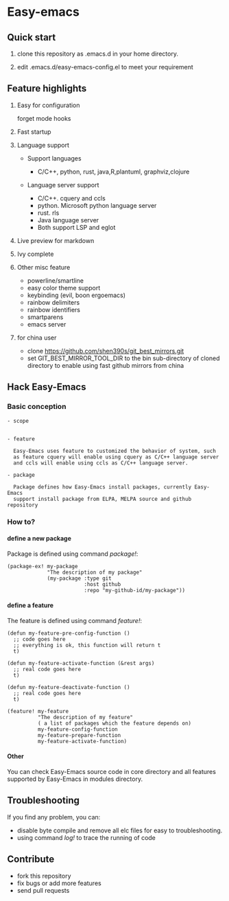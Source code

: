 # Easy-emacs

## Quick start

  1. clone this repository as .emacs.d in your home directory.
  
  2. edit .emacs.d/easy-emacs-config.el to meet your requirement
  
## Feature highlights

  1. Easy for configuration
     
	 forget mode hooks
	 
  2. Fast startup
  
  3. Language support
	 - Support languages
		- C/C++, python, rust, java,R,plantuml, graphviz,clojure
		
	 - Language server support
		- C/C++. cquery and ccls
		- python. Microsoft python language server
		- rust. rls
		- Java language server
		- Both support LSP and eglot
	 
  4. Live preview for markdown
  
  5. Ivy complete
  
  6. Other misc feature 
	 - powerline/smartline
	 - easy color theme support
	 - keybinding (evil, boon ergoemacs)
     - rainbow delimiters
	 - rainbow identifiers
	 - smartparens
	 - emacs server
	 
  7. for china user
     - clone https://github.com/shen390s/git_best_mirrors.git
     - set GIT_BEST_MIRROR_TOOL_DIR to the bin sub-directory of cloned 
       directory to enable using fast github mirrors from china

## Hack Easy-Emacs

### Basic conception

	- scope
	
	  
	- feature
	
	  Easy-Emacs uses feature to customized the behavior of system, such
	  as feature cquery will enable using cquery as C/C++ language server 
	  and ccls will enable using ccls as C/C++ language server.
	  
	- package
	
	  Package defines how Easy-Emacs install packages, currently Easy-Emacs
	  support install package from ELPA, MELPA source and github repository
	  
### How to?

#### define a new package

Package is defined using command *package!*:

```{elisp}
(package-ex! my-package
			 "The description of my package"
			 (my-package :type git
						 :host github
						 :repo "my-github-id/my-package"))
```

#### define a feature

The feature is defined using command *feature!*:

```{elisp}
(defun my-feature-pre-config-function ()
  ;; code goes here
  ;; everything is ok, this function will return t
  t)

(defun my-feature-activate-function (&rest args)
  ;; real code goes here
  t)

(defun my-feature-deactivate-function ()
  ;; real code goes here
  t)

(feature! my-feature
		  "The description of my feature"
		  ( a list of packages which the feature depends on)
		  my-feature-config-function
		  my-feature-prepare-function
		  my-feature-activate-function)
```

#### Other

You can check Easy-Emacs source code in core directory and all features
supported by Easy-Emacs in modules directory.

## Troubleshooting

If you find any problem, you can:
  - disable byte compile and remove all elc files for easy to troubleshooting.
  - using command *log!* to trace the running of code

## Contribute

  - fork this repository
  - fix bugs or add more features
  - send pull requests
